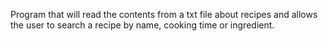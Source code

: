 Program that will read the contents from a txt file about recipes and allows the user to search a recipe by name, cooking time or ingredient. 
